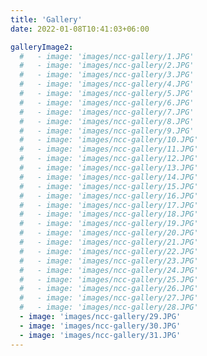 ```yaml
---
title: 'Gallery'
date: 2022-01-08T10:41:03+06:00

galleryImage2:
  #   - image: 'images/ncc-gallery/1.JPG'
  #   - image: 'images/ncc-gallery/2.JPG'
  #   - image: 'images/ncc-gallery/3.JPG'
  #   - image: 'images/ncc-gallery/4.JPG'
  #   - image: 'images/ncc-gallery/5.JPG'
  #   - image: 'images/ncc-gallery/6.JPG'
  #   - image: 'images/ncc-gallery/7.JPG'
  #   - image: 'images/ncc-gallery/8.JPG'
  #   - image: 'images/ncc-gallery/9.JPG'
  #   - image: 'images/ncc-gallery/10.JPG'
  #   - image: 'images/ncc-gallery/11.JPG'
  #   - image: 'images/ncc-gallery/12.JPG'
  #   - image: 'images/ncc-gallery/13.JPG'
  #   - image: 'images/ncc-gallery/14.JPG'
  #   - image: 'images/ncc-gallery/15.JPG'
  #   - image: 'images/ncc-gallery/16.JPG'
  #   - image: 'images/ncc-gallery/17.JPG'
  #   - image: 'images/ncc-gallery/18.JPG'
  #   - image: 'images/ncc-gallery/19.JPG'
  #   - image: 'images/ncc-gallery/20.JPG'
  #   - image: 'images/ncc-gallery/21.JPG'
  #   - image: 'images/ncc-gallery/22.JPG'
  #   - image: 'images/ncc-gallery/23.JPG'
  #   - image: 'images/ncc-gallery/24.JPG'
  #   - image: 'images/ncc-gallery/25.JPG'
  #   - image: 'images/ncc-gallery/26.JPG'
  #   - image: 'images/ncc-gallery/27.JPG'
  #   - image: 'images/ncc-gallery/28.JPG'
  - image: 'images/ncc-gallery/29.JPG'
  - image: 'images/ncc-gallery/30.JPG'
  - image: 'images/ncc-gallery/31.JPG'
---
```

